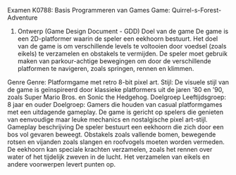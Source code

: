 Examen K0788: Basis Programmeren van Games
Game: Quirrel-s-Forest-Adventure
1. Ontwerp (Game Design Document - GDD)
Doel van de game
De game is een 2D-platformer waarin de speler een eekhoorn bestuurt. Het doel van de game is om verschillende levels te voltooien door voedsel (zoals eikels) te verzamelen en obstakels te vermijden. De speler moet gebruik maken van parkour-achtige bewegingen om door de verschillende platformen te navigeren, zoals springen, rennen en klimmen.

Genre
Genre: Platformgame met retro 8-bit pixel art.
Stijl: De visuele stijl van de game is geïnspireerd door klassieke platformers uit de jaren '80 en '90, zoals Super Mario Bros. en Sonic the Hedgehog.
Doelgroep
Leeftijdsgroep: 8 jaar en ouder
Doelgroep: Gamers die houden van casual platformgames met een uitdagende gameplay. De game is gericht op spelers die genieten van eenvoudige maar leuke mechanics en nostalgische pixel art-stijl.
Gameplay beschrijving
De speler bestuurt een eekhoorn die zich door een bos vol gevaren beweegt. Obstakels zoals vallende bomen, bewegende rotsen en vijanden zoals slangen en roofvogels moeten worden vermeden. De eekhoorn kan speciale krachten verzamelen, zoals het rennen over water of het tijdelijk zweven in de lucht. Het verzamelen van eikels en andere voorwerpen levert punten op.
